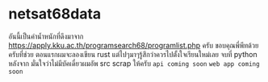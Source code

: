 # netsat68data
อันนี้เป็นค่าน้ำหนักที่ดึงมาจาก https://apply.kku.ac.th/programsearch68/programlist.php ครับ ขอบคุณพี่พีทด้วยครับที่ช่วย ตอนแรกผมจะลองเขียน rust แต่ไปๆมาๆรู้สึกว่าควรไปตั้งใจเรียนใหม่เลย จบที่  python หลังจาก มั่นใจว่าไม่มีบัคเดี๋ยวผมอัพ src scrap ให้ครับ
```api coming soon```
```web app coming soon```
